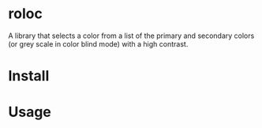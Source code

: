 # roloc
A library that selects a color from a list of the primary and secondary colors (or grey scale in color blind mode) with a high contrast.

# Install

# Usage

